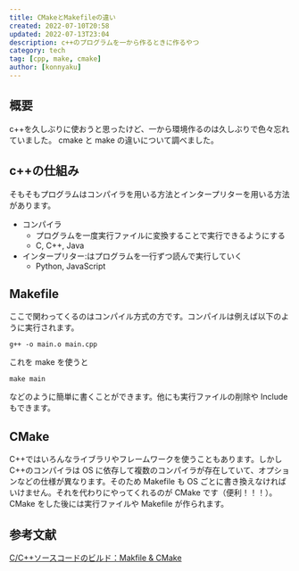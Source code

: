 ```yaml
---
title: CMakeとMakefileの違い
created: 2022-07-10T20:58
updated: 2022-07-13T23:04
description: c++のプログラムを一から作るときに作るやつ
category: tech
tag: [cpp, make, cmake]
author: [konnyaku]
---
```


## 概要

c++を久しぶりに使おうと思ったけど、一から環境作るのは久しぶりで色々忘れていました。
cmake と make の違いについて調べました。

## c++の仕組み

そもそもプログラムはコンパイラを用いる方法とインタープリターを用いる方法があります。

- コンパイラ
  - プログラムを一度実行ファイルに変換することで実行できるようにする
  - C, C++, Java
- インタープリター:はプログラムを一行ずつ読んで実行していく
  - Python, JavaScript

## Makefile

ここで関わってくるのはコンパイル方式の方です。コンパイルは例えば以下のように実行されます。

```
g++ -o main.o main.cpp
```

これを make を使うと

```
make main
```

などのように簡単に書くことができます。他にも実行ファイルの削除や Include もできます。

## CMake

C++ではいろんなライブラリやフレームワークを使うこともあります。しかし C++のコンパイラは OS に依存して複数のコンパイラが存在していて、オプションなどの仕様が異なります。そのため Makefile も OS ごとに書き換えなければいけません。それを代わりにやってくれるのが CMake です（便利！！！）。CMake をした後には実行ファイルや Makefile が作られます。

## 参考文献

[C/C++ソースコードのビルド：Makfile & CMake](https://www.koi.mashykom.com/cpp2.html)
